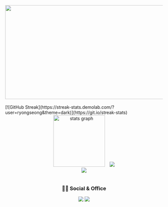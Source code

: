 <div align="center">
	<a href="https://www.solve-nyang.com"><img src="https://api.solve-nyang.com/compose/xmssnsk" width="600" height="300"/></a>
</div>
<br>
[![GitHub Streak](https://streak-stats.demolab.com/?user=ryongseong&theme=dark)](https://git.io/streak-stats)
<div align=center>
	<img src="https://github-readme-stats.vercel.app/api?username=ryongseong&hide_title=false&hide_rank=true&show_icons=true&include_all_commits=true&count_private=true&disable_animations=false&theme=dark&locale=en&hide_border=false" height="165" alt="stats graph"  />
	&nbsp;&nbsp;
	<img src="https://github-readme-stats.vercel.app/api/top-langs/?username=ryongseong&layout=compact&theme=dark" />
</div>
<div align=center>
	<a href="https://solved.ac/xmssnsk"><img src="http://mazassumnida.wtf/api/v2/generate_badge?boj=xmssnsk&theme=dark"/></a>
</div>
<br>
<div align="center">
	<h3> 👨‍💻 Social & Office </h3>
	<div align="center">
		<a href="https://www.linkedin.com/in/seongryong-lim-962a0330a/"><img src="https://img.shields.io/badge/LinkedIn-0077B5?style=for-the-badge&logo=linkedin&logoColor=white" /></a>
	 	<a href="https://nebulous-visor-f4e.notion.site/Portfolio-6084da86f40248f2bfaf2cea0911b065"><img src="https://img.shields.io/badge/Notion-000000?style=for-the-badge&logo=notion&logoColor=white" /></a>
	</div>
</div>
